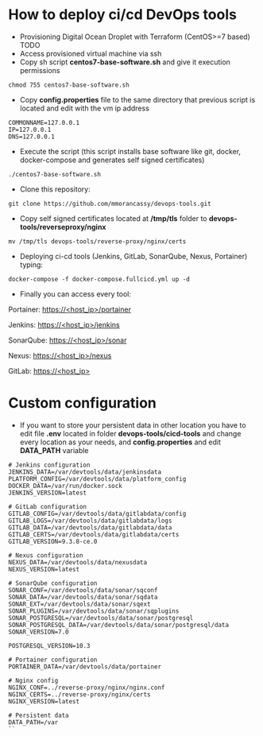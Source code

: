 # How to deploy ci/cd DevOps tools
	
- Provisioning Digital Ocean Droplet with Terraform (CentOS>=7 based) TODO
- Access provisioned virtual machine via ssh
- Copy sh script **centos7-base-software.sh** and give it execution permissions

```shell
chmod 755 centos7-base-software.sh
```

- Copy **config.properties** file to the same directory that previous script is located and edit with the vm ip address

```shell
COMMONNAME=127.0.0.1
IP=127.0.0.1
DNS=127.0.0.1
```

- Execute the script (this script installs base software like git, docker, docker-compose and generates self signed certificates)

```shell
./centos7-base-software.sh
```

- Clone this repository:

```shell
git clone https://github.com/mmorancassy/devops-tools.git
```

- Copy self signed certificates located at **/tmp/tls** folder to **devops-tools/reverseproxy/nginx**

```shell
mv /tmp/tls devops-tools/reverse-proxy/nginx/certs
```

- Deploying ci-cd tools (Jenkins, GitLab, SonarQube, Nexus, Portainer) typing:

```shell
docker-compose -f docker-compose.fullcicd.yml up -d
```

- Finally you can access every tool:

Portainer: [https://<host_ip>/portainer](https://<host_ip>/portainer "https://<host_ip>/portainer")

Jenkins: [https://<host_ip>/jenkins](https://<host_ip>/jenkins "https://<host_ip>/jenkins")

SonarQube: [https://<host_ip>/sonar](https://<host_ip>/sonar "https://<host_ip>/sonar")

Nexus: [https://<host_ip>/nexus](https://<host_ip>/nexus "https://<host_ip>/nexus")

GitLab: [https://<host_ip>](https://<host_ip> "https://<host_ip>")

# Custom configuration

- If you want to store your persistent data in other location you have to edit file **.env** located in folder **devops-tools/cicd-tools** and change every location as your needs, and **config.properties** and edit **DATA_PATH** variable

```shell
# Jenkins configuration
JENKINS_DATA=/var/devtools/data/jenkinsdata
PLATFORM_CONFIG=/var/devtools/data/platform_config
DOCKER_DATA=/var/run/docker.sock
JENKINS_VERSION=latest

# GitLab configuration
GITLAB_CONFIG=/var/devtools/data/gitlabdata/config
GITLAB_LOGS=/var/devtools/data/gitlabdata/logs
GITLAB_DATA=/var/devtools/data/gitlabdata/data
GITLAB_CERTS=/var/devtools/data/gitlabdata/certs
GITLAB_VERSION=9.3.8-ce.0

# Nexus configuration
NEXUS_DATA=/var/devtools/data/nexusdata
NEXUS_VERSION=latest

# SonarQube configuration
SONAR_CONF=/var/devtools/data/sonar/sqconf
SONAR_DATA=/var/devtools/data/sonar/sqdata
SONAR_EXT=/var/devtools/data/sonar/sqext
SONAR_PLUGINS=/var/devtools/data/sonar/sqplugins
SONAR_POSTGRESQL=/var/devtools/data/sonar/postgresql
SONAR_POSTGRESQL_DATA=/var/devtools/data/sonar/postgresql/data  
SONAR_VERSION=7.0

POSTGRESQL_VERSION=10.3

# Portainer configuration
PORTAINER_DATA=/var/devtools/data/portainer

# Nginx config
NGINX_CONF=../reverse-proxy/nginx/nginx.conf
NGINX_CERTS=../reverse-proxy/nginx/certs
NGINX_VERSION=latest
```

```shell
# Persistent data
DATA_PATH=/var
``